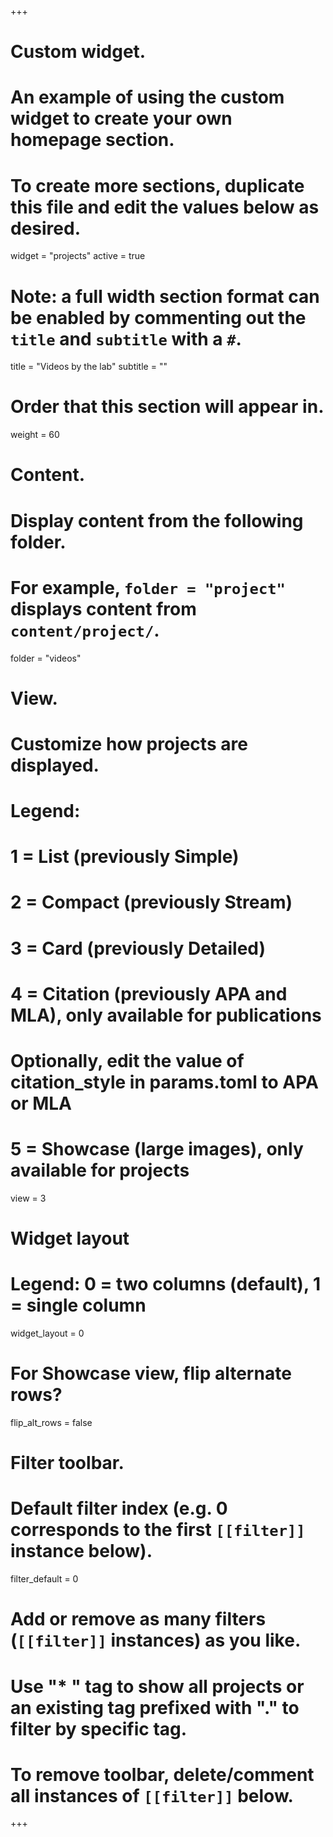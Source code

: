 +++
# Custom widget.
# An example of using the custom widget to create your own homepage section.
# To create more sections, duplicate this file and edit the values below as desired.
widget = "projects"
active = true

# Note: a full width section format can be enabled by commenting out the `title` and `subtitle` with a `#`.
title = "Videos by the lab"
subtitle = ""

# Order that this section will appear in.
weight = 60

# Content.
# Display content from the following folder.
# For example, `folder = "project"` displays content from `content/project/`.
folder = "videos"

# View.
# Customize how projects are displayed.
# Legend:
#    1 = List (previously Simple)
#    2 = Compact (previously Stream)
#    3 = Card (previously Detailed)
#    4 = Citation (previously APA and MLA), only available for publications
#        Optionally, edit the value of citation_style in params.toml to APA or MLA
#    5 = Showcase (large images), only available for projects
view = 3

# Widget layout
# Legend: 0 = two columns (default), 1 = single column
widget_layout = 0

# For Showcase view, flip alternate rows?
flip_alt_rows = false


# Filter toolbar.

# Default filter index (e.g. 0 corresponds to the first `[[filter]]` instance below).
filter_default = 0

# Add or remove as many filters (`[[filter]]` instances) as you like.
# Use "* " tag to show all projects or an existing tag prefixed with "." to filter by specific tag.
# To remove toolbar, delete/comment all instances of `[[filter]]` below.
+++
